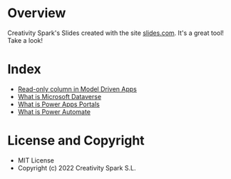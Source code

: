 # Overview

Creativity Spark's Slides created with the site [slides.com](slides.com). It's a great tool! Take a look!

# Index

- [Read-only column in Model Driven Apps](/read-only-column-model-driven-apps/index.html)
- [What is Microsoft Dataverse](/what-is-microsoft-dataverse/index.html)
- [What is Power Apps Portals](/what-is-power-apps-portals/index.html)
- [What is Power Automate](/what-is-power-automate/index.html)

# License and Copyright

- MIT License
- Copyright (c) 2022 Creativity Spark S.L.